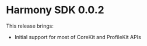 # Harmony SDK 0.0.2

This release brings:
 - Initial support for most of CoreKit and ProfileKit APIs
